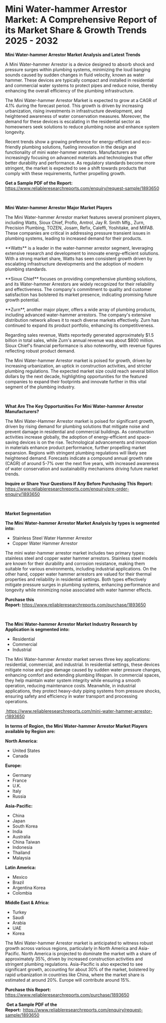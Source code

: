 <p><h1>Mini Water-hammer Arrestor Market: A Comprehensive Report of its Market Share & Growth Trends 2025 - 2032</h1></p><p><strong>Mini Water-hammer Arrestor Market Analysis and Latest Trends</strong></p>
<p><p>A Mini Water-hammer Arrestor is a device designed to absorb shock and pressure surges within plumbing systems, minimizing the loud banging sounds caused by sudden changes in fluid velocity, known as water hammer. These devices are typically compact and installed in residential and commercial water systems to protect pipes and reduce noise, thereby enhancing the overall efficiency of the plumbing infrastructure.</p><p>The Mini Water-hammer Arrestor Market is expected to grow at a CAGR of 4.1% during the forecast period. This growth is driven by increasing urbanization, rising investments in infrastructure development, and heightened awareness of water conservation measures. Moreover, the demand for these devices is escalating in the residential sector as homeowners seek solutions to reduce plumbing noise and enhance system longevity. </p><p>Recent trends show a growing preference for energy-efficient and eco-friendly plumbing solutions, fueling innovation in the design and functionality of mini water-hammer arrestors. Manufacturers are increasingly focusing on advanced materials and technologies that offer better durability and performance. As regulatory standards become more stringent, the market is expected to see a shift towards products that comply with these requirements, further propelling growth.</p></p>
<p><strong>Get a Sample PDF of the Report:&nbsp;</strong> <a href="https://www.reliableresearchreports.com/enquiry/request-sample/1893650?utm_campaign=3003&utm_medium=2&utm_source=Github&utm_content=ia&utm_term=12042025&utm_id=mini-water-hammer-arrestor">https://www.reliableresearchreports.com/enquiry/request-sample/1893650</a></p>
<p>&nbsp;</p>
<p><strong>Mini Water-hammer Arrestor Major Market Players</strong></p>
<p><p>The Mini Water-hammer Arrestor market features several prominent players, including Watts, Sioux Chief, Proflo, Amtrol, Jay R. Smith Mfg., Zurn, Precision Plumbing, TOZEN, Josam, Refix, Caleffi, Yoshitake, and MIFAB. These companies are critical in addressing pressure transient issues in plumbing systems, leading to increased demand for their products.</p><p>**Watts** is a leader in the water-hammer arrestor segment, leveraging extensive research and development to innovate energy-efficient solutions. With a strong market share, Watts has seen consistent growth driven by escalating infrastructure developments and the adoption of modern plumbing standards.</p><p>**Sioux Chief** focuses on providing comprehensive plumbing solutions, and its Water-hammer Arrestors are widely recognized for their reliability and effectiveness. The company's commitment to quality and customer satisfaction has bolstered its market presence, indicating promising future growth potential.</p><p>**Zurn**, another major player, offers a wide array of plumbing products, including advanced water-hammer arrestors. The company's extensive distribution network allows it to reach diverse markets effectively. Zurn has continued to expand its product portfolio, enhancing its competitiveness.</p><p>Regarding sales revenue, Watts reportedly generated approximately $1.5 billion in total sales, while Zurn's annual revenue was about $800 million. Sioux Chief's financial performance is also noteworthy, with revenue figures reflecting robust product demand.</p><p>The Mini Water-hammer Arrestor market is poised for growth, driven by increasing urbanization, an uptick in construction activities, and stricter plumbing regulations. The expected market size could reach several billion dollars by the next decade, highlighting opportunities for the featured companies to expand their footprints and innovate further in this vital segment of the plumbing industry.</p></p>
<p>&nbsp;</p>
<p><strong>What Are The Key Opportunities For Mini Water-hammer Arrestor Manufacturers?</strong></p>
<p><p>The Mini Water-Hammer Arrestor market is poised for significant growth, driven by rising demand for plumbing solutions that mitigate noise and prevent damage in residential and commercial buildings. As construction activities increase globally, the adoption of energy-efficient and space-saving devices is on the rise. Technological advancements and innovation in materials enhance product performance, further propelling market expansion. Regions with stringent plumbing regulations will likely see heightened demand. Forecasts indicate a compound annual growth rate (CAGR) of around 5-7% over the next five years, with increased awareness of water conservation and sustainability mechanisms driving future market trends.</p></p>
<p><strong>Inquire or Share Your Questions If Any Before Purchasing This Report:</strong> <a href="https://www.reliableresearchreports.com/enquiry/pre-order-enquiry/1893650?utm_campaign=3003&utm_medium=2&utm_source=Github&utm_content=ia&utm_term=12042025&utm_id=mini-water-hammer-arrestor">https://www.reliableresearchreports.com/enquiry/pre-order-enquiry/1893650</a></p>
<p>&nbsp;</p>
<p><strong>Market Segmentation</strong></p>
<p><strong>The Mini Water-hammer Arrestor Market Analysis by types is segmented into:</strong></p>
<p><ul><li>Stainless Steel Water Hammer Arrestor</li><li>Copper Water Hammer Arrestor</li></ul></p>
<p><p>The mini water-hammer arrestor market includes two primary types: stainless steel and copper water hammer arrestors. Stainless steel models are known for their durability and corrosion resistance, making them suitable for various environments, including industrial applications. On the other hand, copper water hammer arrestors are valued for their thermal properties and reliability in residential settings. Both types effectively mitigate pressure surges in plumbing systems, enhancing performance and longevity while minimizing noise associated with water hammer effects.</p></p>
<p><strong>Purchase this Report:&nbsp;</strong><a href="https://www.reliableresearchreports.com/purchase/1893650?utm_campaign=3003&utm_medium=2&utm_source=Github&utm_content=ia&utm_term=12042025&utm_id=mini-water-hammer-arrestor">https://www.reliableresearchreports.com/purchase/1893650</a></p>
<p>&nbsp;</p>
<p><strong>The Mini Water-hammer Arrestor Market Industry Research by Application is segmented into:</strong></p>
<p><ul><li>Residential</li><li>Commercial</li><li>Industrial</li></ul></p>
<p><p>The Mini Water-hammer Arrestor market serves three key applications: residential, commercial, and industrial. In residential settings, these devices mitigate noise and pipe damage caused by sudden water pressure changes, enhancing comfort and extending plumbing lifespan. In commercial spaces, they help maintain water system integrity while ensuring a smooth operation, reducing maintenance costs. Meanwhile, in industrial applications, they protect heavy-duty piping systems from pressure shocks, ensuring safety and efficiency in water transport and processing operations.</p></p>
<p><a href="https://www.reliableresearchreports.com/mini-water-hammer-arrestor-r1893650?utm_campaign=3003&utm_medium=2&utm_source=Github&utm_content=ia&utm_term=12042025&utm_id=mini-water-hammer-arrestor">&nbsp;https://www.reliableresearchreports.com/mini-water-hammer-arrestor-r1893650</a></p>
<p><strong>In terms of Region, the Mini Water-hammer Arrestor Market Players available by Region are:</strong></p>
<p>
    <p> <strong> North America: </strong>
        <ul>
            <li>United States</li>
            <li>Canada</li>
        </ul>
        </p> 
    <p> <strong> Europe: </strong>
        <ul>
            <li>Germany</li>
            <li>France</li>
            <li>U.K.</li>
            <li>Italy</li>
            <li>Russia</li>
        </ul>
        </p> 
    <p> <strong> Asia-Pacific: </strong>
        <ul>
            <li>China</li>
            <li>Japan</li>
            <li>South Korea</li>
            <li>India</li>
            <li>Australia</li>
            <li>China Taiwan</li>
            <li>Indonesia</li>
            <li>Thailand</li>
            <li>Malaysia</li>
        </ul>
        </p> 
    <p> <strong> Latin America: </strong>
        <ul>
            <li>Mexico</li>
            <li>Brazil</li>
            <li>Argentina Korea</li>
            <li>Colombia</li>
        </ul>
        </p> 
    <p> <strong> Middle East & Africa: </strong>
        <ul>
            <li>Turkey</li>
            <li>Saudi</li>
            <li>Arabia</li>
            <li>UAE</li>
            <li>Korea</li>
        </ul>
    </p>
    </p>
<p><p>The Mini Water-hammer Arrestor market is anticipated to witness robust growth across various regions, particularly in North America and Asia-Pacific. North America is projected to dominate the market with a share of approximately 35%, driven by increased construction activities and stringent plumbing regulations. Asia-Pacific is also expected to see significant growth, accounting for about 30% of the market, bolstered by rapid urbanization in countries like China, where the market share is estimated at around 20%. Europe will contribute around 15%.</p></p>
<p><strong>Purchase this Report: </strong><a href="https://www.reliableresearchreports.com/purchase/1893650?utm_campaign=3003&utm_medium=2&utm_source=Github&utm_content=ia&utm_term=12042025&utm_id=mini-water-hammer-arrestor">https://www.reliableresearchreports.com/purchase/1893650</a></p>
<p>&nbsp;<strong>Get a Sample PDF of the Report:&nbsp;&nbsp;</strong><a href="https://www.reliableresearchreports.com/enquiry/request-sample/1893650?utm_campaign=3003&utm_medium=2&utm_source=Github&utm_content=ia&utm_term=12042025&utm_id=mini-water-hammer-arrestor">https://www.reliableresearchreports.com/enquiry/request-sample/1893650</a></p>
<p><strong></strong></p>
<p><p></p><p></p><p></p></p>